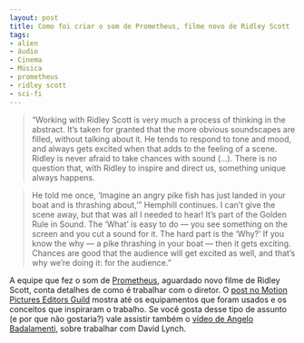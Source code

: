 ```yaml
---
layout: post
title: Como foi criar o som de Prometheus, filme novo de Ridley Scott
tags:
- alien
- áudio
- Cinema
- Música
- prometheus
- ridley scott
- sci-fi
---
```


> “Working with Ridley Scott is very much a process of thinking in the abstract. It’s taken for granted that the more obvious soundscapes are filled, without talking about it. He tends to respond to tone and mood, and always gets excited when that adds to the feeling of a scene. Ridley is never afraid to take chances with sound (...). There is no question that, with Ridley to inspire and direct us, something unique always happens.

> He told me once, ‘Imagine an angry pike fish has just landed in your boat and is thrashing about,’” Hemphill continues. I can’t give the scene away, but that was all I needed to hear! It’s part of the Golden Rule in Sound. The ‘What’ is easy to do — you see something on the screen and you cut a sound for it. The hard part is the ‘Why?’ If you know the why — a pike thrashing in your boat — then it gets exciting. Chances are good that the audience will get excited as well, and that’s why we’re doing it: for the audience.”

A equipe que fez o som de [Prometheus](http://www.imdb.com/title/tt1446714/), aguardado novo filme de Ridley Scott, conta detalhes de como é trabalhar com o diretor. O [post no Motion Pictures Editors Guild](https://www.editorsguild.com/FromTheGuild.cfm?FromTheGuildid=314) mostra até os equipamentos que foram usados e os conceitos que inspiraram o trabalho. Se você gosta desse tipo de assunto (e por que não gostaria?) vale assistir também o [vídeo de Angelo Badalamenti](http://www.youtube.com/embed/SwvSFOEfHJE), sobre trabalhar com David Lynch.
